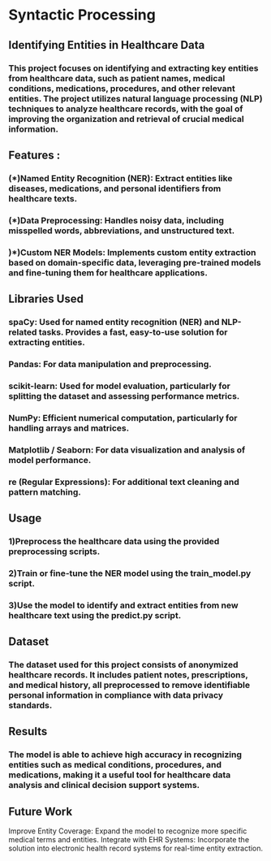 # Syntactic Processing

## Identifying Entities in Healthcare Data
### This project focuses on identifying and extracting key entities from healthcare data, such as patient names, medical conditions, medications, procedures, and other relevant entities. The project utilizes natural language processing (NLP) techniques to analyze healthcare records, with the goal of improving the organization and retrieval of crucial medical information.

## Features :
### (*)Named Entity Recognition (NER): Extract entities like diseases, medications, and personal identifiers from healthcare texts.
### (*)Data Preprocessing: Handles noisy data, including misspelled words, abbreviations, and unstructured text.
### )*)Custom NER Models: Implements custom entity extraction based on domain-specific data, leveraging pre-trained models and fine-tuning them for healthcare applications.

## Libraries Used
### spaCy: Used for named entity recognition (NER) and NLP-related tasks. Provides a fast, easy-to-use solution for extracting entities.
### Pandas: For data manipulation and preprocessing.
### scikit-learn: Used for model evaluation, particularly for splitting the dataset and assessing performance metrics.
### NumPy: Efficient numerical computation, particularly for handling arrays and matrices.
### Matplotlib / Seaborn: For data visualization and analysis of model performance.
### re (Regular Expressions): For additional text cleaning and pattern matching.

## Usage
### 1)Preprocess the healthcare data using the provided preprocessing scripts.
### 2)Train or fine-tune the NER model using the train_model.py script.
### 3)Use the model to identify and extract entities from new healthcare text using the predict.py script.

## Dataset
### The dataset used for this project consists of anonymized healthcare records. It includes patient notes, prescriptions, and medical history, all preprocessed to remove identifiable personal information in compliance with data privacy standards.

## Results
### The model is able to achieve high accuracy in recognizing entities such as medical conditions, procedures, and medications, making it a useful tool for healthcare data analysis and clinical decision support systems.

## Future Work
Improve Entity Coverage: Expand the model to recognize more specific medical terms and entities.
Integrate with EHR Systems: Incorporate the solution into electronic health record systems for real-time entity extraction.

